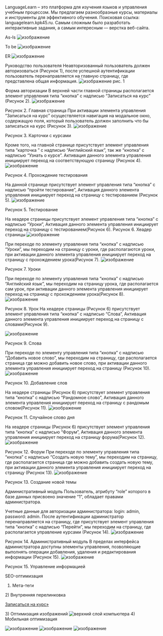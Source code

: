 LanguageLearn – это платформа для изучения языков и управления учебным процессом. Мы предлагаем разнообразные курсы, материалы и инструменты для эффективного обучения. Поисковая ссылка: languagelearn.kpk45.ru. Самым сложным было разработать интерактивные задания, а самым интересным — верстка веб-сайта.

As-Is
![изображение](https://github.com/user-attachments/assets/a37a4792-414c-4bac-9345-ee2e63d5d074)

To be
![изображение](https://github.com/user-attachments/assets/de202c35-692b-4587-995c-0ce6095a4dd7)

ER
![изображение](https://github.com/user-attachments/assets/7176e052-19d9-4565-b192-595ff4aee02a)

Руководство пользователя
Неавторизованный пользователь должен авторизоваться (Рисунок 1), после успешной аутентификации пользователь перенаправляется на главную страницу, где представлена общая информация.
![изображение](https://github.com/user-attachments/assets/a2393cf4-58cd-42cd-aa38-c3bb7e6babc5)
рис. 1

Форма авторизации
В верхней части главной страницы располагается элемент управления типа “кнопка” с надписью “Записаться на курс” (Рисунок 2).
 ![изображение](https://github.com/user-attachments/assets/2a441e59-18eb-4221-a427-ab57752fcbc8)

Рисунок 2. Главная страница
При активации элемента управления “Записаться на курс” осуществляется навигация на модальное окно, содержащую поля, который пользователь должен заполнить что бы записаться на курс
(Рисунок 3).
![изображение](https://github.com/user-attachments/assets/f48362d1-171a-4d1e-ba24-e122efc37a18)

Рисунок 3. Карточки с курсами

Кроме того, на главной странице присутствует элемент управления типа “карточка ” с надписью “Английский язык”, так же “кнопка” с надписью “Узнать о курсе”. Активация данного элемента управления инициирует переход на соответствующую страницу (Рисунок 4).
![изображение](https://github.com/user-attachments/assets/9c97bd8d-b7a1-4eb1-99ed-b7f7ad2dc6b4)

Рисунок 4. Прохождение тестирования 

На данной странице присутствует элемент управления типа “кнопка” с надписью “пройти тестирование”, Активация данного элемента управления инициирует переход на страницу с тестированием (Рисунок 5).
![изображение](https://github.com/user-attachments/assets/4bc6e741-7414-445d-ad8d-816b9710d28d)

Рисунок 5. Тестирование

На хеадере страницы присутствует элемент управления типа “кнопка” с надписью “Уроки”, Активация данного элемента управления инициирует переход на страницу с тестированием(Рисунок 6).
Рисунок 6. Хеадер страницы
![изображение](https://github.com/user-attachments/assets/b3b2db5b-0c81-4b2b-a711-fc4c355304bb)

При переходе по элементу управления типа “кнопка” с надписью “Уроки”, мы переходим на страницу с уроки, где располагаются уроки, при активации данного элемента управления инициирует переход на страницу с прохождением урока(Рисунок 7).
 ![изображение](https://github.com/user-attachments/assets/87819db2-4ac9-4076-bf00-dede9e252396)

Рисунок 7. Уроки

При переходе по элементу управления типа “кнопка” с надписью “Английский язык”, мы переходим на страницу урока, где располагается сам урок, при активации данного элемента управления инициирует переход на страницу с прохождением урока(Рисунок 8).
 ![изображение](https://github.com/user-attachments/assets/c2a51610-ebbe-4ffb-a449-b80c5f900cbc)

Рисунок 8. Урок
На хеадере страницы (Рисунок 6) присутствует элемент управления типа “кнопка” с надписью “Слова”, Активация данного элемента управления инициирует переход на страницу с словами(Рисунок 9).

 ![изображение](https://github.com/user-attachments/assets/4260be5a-6d13-4deb-a90c-634f3327db5f)

Рисунок 9. Слова

При переходе по элементу управления типа “кнопка” с надписью “Добавить новое слово”, мы переходим на страницу, где располагается страница где можно добавить новое слово, при активации данного элемента управления инициирует переход на страницу (Рисунок 10).
 ![изображение](https://github.com/user-attachments/assets/764bcf66-e42e-49fb-8be4-6302a0968190)

Рисунок 10. Добавление слов

На хеадере страницы (Рисунок 6) присутствует элемент управления типа “кнопка” с надписью “Рандомное слово”, Активация данного элемента управления инициирует переход на страницу с рандомым словом(Рисунок 11).
 ![изображение](https://github.com/user-attachments/assets/72bb3d5f-6a89-4963-bc30-a50801c82d1c)

Рисунок 11. Случайное слово дня

На хеадере страницы (Рисунок 6) присутствует элемент управления типа “кнопка” с надписью “Форум”, Активация данного элемента управления инициирует переход на страницу форума(Рисунок 12).
 ![изображение](https://github.com/user-attachments/assets/2fd79a6e-04f3-47e2-bf52-cf0cc64cf8b7)

Рисунок 12. Форум
При переходе по элементу управления типа “кнопка” с надписью “Создать новую тему”, мы переходим на страницу, где располагается страница где можно добавить создать новую тему, при активации данного элемента управления инициирует переход на страницу (Рисунок 13).
 ![изображение](https://github.com/user-attachments/assets/8c066dd2-751e-4cac-93c5-c35f2199678c)

Рисунок 13. Создание новой темы


Административный модуль
Пользователь, атрибуту “role” которого в базе данных присвоено значение “1”, обладает правами администратора.

Учетные данные для авторизации администратора: login: admin, password: admin.
После аутентификации администратор перенаправляется на страницу, где присутствует  элемент управления типа “кнопка” с надписью “Перейти”, мы переходим на страницу, где располагается  управление курсами
(Рисунок 14). 
 ![изображение](https://github.com/user-attachments/assets/b061ceae-6734-4a26-af85-4cfa1fdfbde0)

Рисунок 14. Административный модуль 
В пределах интерфейса администратора доступны элементы управления, позволяющие выполнять операции добавления, удаления и редактирования информации (Рисунок 15).
 ![изображение](https://github.com/user-attachments/assets/6c5c2b4f-2ca3-4769-b876-2b549854ab7b)

Рисунок 15. Управление информацией 

SEO-оптимизация
1) Мета-теги
<meta name="keywords" content="изучение языков, языковые курсы, обучение иностранным языкам, преподавание языков, разговорный клуб, онлайн-уроки, языковая практика, подготовка к экзаменам, языковые материалы, культурные обмены, преподаватели языков, методики обучения, LanguageLearn">
<meta name="description" content="Хотите выучить новый язык? Наша языковая школа предлагает курсы для всех уровней: от начинающих до продвинутых. Получите доступ к опытным преподавателям, интерактивным урокам и языковой практике в дружелюбной атмосфере!">
2) Внутренняя перелинковка
<p><a class="btn btn-default" href="<?= Url::to(['/site/index#]) ?>">Записаться на курс&raquo;</a></p>
3) Оптимизация изображений
<img src="image/online-study.jpg" alt="верхний слой компьютера">
4) Мобильная оптимизация

![изображение](https://github.com/user-attachments/assets/514ef5db-cd6a-4fe2-8cee-38892188cc40)
![изображение](https://github.com/user-attachments/assets/7f9969cd-08f6-43f2-87c4-85a8b34d3b2e)
![изображение](https://github.com/user-attachments/assets/d506d096-3524-4405-b235-33d7b37fb589)



 


 




